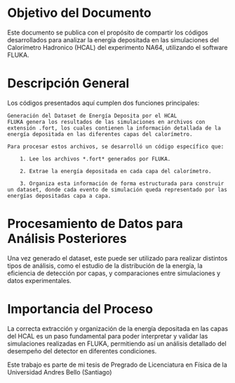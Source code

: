 # Objetivo del Documento

Este documento se publica con el propósito de compartir los códigos desarrollados para analizar la energía depositada en las simulaciones del Calorímetro Hadronico (HCAL) del experimento NA64, utilizando el software FLUKA.

# Descripción General

 Los códigos presentados aquí cumplen dos funciones principales: 

    Generación del Dataset de Energía Deposita por el HCAL
    FLUKA genera los resultados de las simulaciones en archivos con extensión .fort, los cuales contienen la información detallada de la energía depositada en las diferentes capas del calorímetro.

    Para procesar estos archivos, se desarrolló un código específico que:

        1. Lee los archivos *.fort* generados por FLUKA.

        2. Extrae la energía depositada en cada capa del calorímetro.

        3. Organiza esta información de forma estructurada para construir un dataset, donde cada evento de simulación queda representado por las energías depositadas capa a capa.

# Procesamiento de Datos para Análisis Posteriores

Una vez generado el dataset, este puede ser utilizado para realizar distintos tipos de análisis, como el estudio de la distribución de la energía, la eficiencia de detección por capas, y comparaciones entre simulaciones y datos experimentales.

# Importancia del Proceso

La correcta extracción y organización de la energía depositada en las capas del HCAL es un paso fundamental para poder interpretar y validar las simulaciones realizadas en FLUKA, permitiendo así un análisis detallado del desempeño del detector en diferentes condiciones.

Este trabajo es parte de mi tesis de Pregrado de Licenciatura en Física de la Universidad Andres Bello (Santiago)
